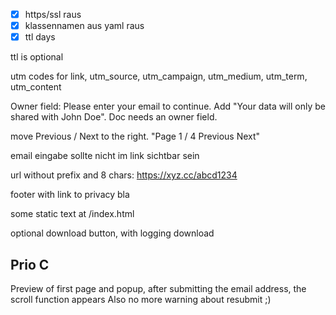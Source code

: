 - [x] https/ssl raus
- [x] klassennamen aus yaml raus
- [x] ttl days

ttl is optional

utm codes for link, utm_source, utm_campaign, utm_medium, utm_term, utm_content

Owner field: Please enter your email to continue. Add "Your data will only be shared with John Doe".
Doc needs an owner field.

move Previous / Next to the right. "Page 1 / 4 Previous Next"

email eingabe sollte nicht im link sichtbar sein

url without prefix and 8 chars: https://xyz.cc/abcd1234

footer with link to privacy bla

some static text at /index.html

optional download button, with logging download

## Prio C

Preview of first page and popup, after submitting the email address, the scroll function appears
Also no more warning about resubmit ;)